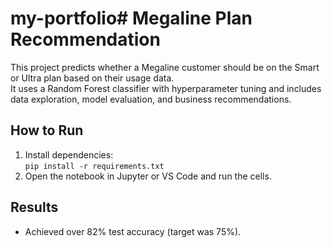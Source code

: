 # my-portfolio# Megaline Plan Recommendation

This project predicts whether a Megaline customer should be on the Smart or Ultra plan based on their usage data.  
It uses a Random Forest classifier with hyperparameter tuning and includes data exploration, model evaluation, and business recommendations.

## How to Run

1. Install dependencies:  
   `pip install -r requirements.txt`
2. Open the notebook in Jupyter or VS Code and run the cells.

## Results

- Achieved over 82% test accuracy (target was 75%).